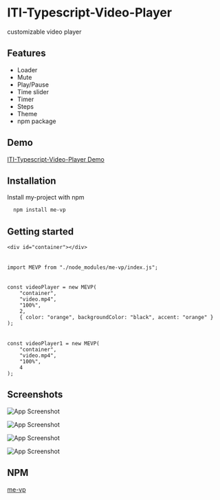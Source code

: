 # ITI-Typescript-Video-Player

customizable video player

## Features

- Loader
- Mute
- Play/Pause
- Time slider
- Timer
- Steps
- Theme
- npm package

## Demo

[ITI-Typescript-Video-Player Demo](https://iti-typescript-video-player.vercel.app/)

## Installation

Install my-project with npm

```bash
  npm install me-vp
```

## Getting started

    <div id="container"></div>

######

    import MEVP from "./node_modules/me-vp/index.js";

######

    const videoPlayer = new MEVP(
        "container",
        "video.mp4",
        "100%",
        2,
        { color: "orange", backgroundColor: "black", accent: "orange" }
    );

######

    const videoPlayer1 = new MEVP(
        "container",
        "video.mp4",
        "100%",
        4
    );

## Screenshots

![App Screenshot](https://i.ibb.co/HLy5pzLR/Screenshot-2025-02-01-192958.png)

![App Screenshot](https://i.ibb.co/j9VgT25X/Screenshot-2025-02-01-193026.png)

![App Screenshot](https://i.ibb.co/vvKX1kn8/Screenshot-2025-02-01-193139.png)

![App Screenshot](https://i.ibb.co/j9SXMgPm/Screenshot-2025-02-01-193208.png)

## NPM

[me-vp](https://www.npmjs.com/package/me-vp)
